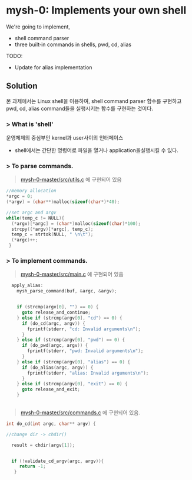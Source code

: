 # mysh-0: Implements your own shell

We're going to implement,
  * shell command parser
  * three built‐in commands in shells, pwd, cd, alias

TODO:
  * Update for alias implementation
  
 ## Solution
 
 본 과제에서는 Linux shell을 이용하여, shell command parser 함수를 구현하고 pwd, cd, alias
command들을 실행시키는 함수를 구현하는 것이다. 

### > What is 'shell'
운영체제의 중심부인 kernel과 user사이의 인터페이스
- shell에서는 간단한 명령어로 파일을 열거나 application을실행시킬 수 있다. 

### > To parse commands.

> [mysh-0-master/src/utils.c](https://github.com/Chokyungsun/2018OS_Assignment/blob/master/mysh-0-master/src/utils.c) 에 구현되어 있음
```C    
//memory allocation
*argc = 0;
(*argv) = (char**)malloc(sizeof(char*)*40);
 ```

```C
//set argc and argv
while(temp_c != NULL){
  (*argv)[*argc] = (char*)malloc(sizeof(char)*100);
  strcpy((*argv)[*argc], temp_c);
  temp_c = strtok(NULL, " \n\t");
  (*argc)++;
 }
  ```

### > To implement commands.
  
  > [mysh-0-master/src/main.c](https://github.com/Chokyungsun/2018OS_Assignment/blob/master/mysh-0-master/src/main.c) 에 구현되어 있음
  
```C
  apply_alias:
    mysh_parse_command(buf, &argc, &argv);


    if (strcmp(argv[0], "") == 0) {
      goto release_and_continue;
    } else if (strcmp(argv[0], "cd") == 0) {
      if (do_cd(argc, argv)) {
        fprintf(stderr, "cd: Invalid arguments\n");
      }
    } else if (strcmp(argv[0], "pwd") == 0) {
      if (do_pwd(argc, argv)) {
        fprintf(stderr, "pwd: Invalid arguments\n");
      }
    } else if (strcmp(argv[0], "alias") == 0) {
      if (do_alias(argc, argv)) {
        fprintf(stderr, "alias: Invalid arguments\n");
      }
    } else if (strcmp(argv[0], "exit") == 0) {
      goto release_and_exit;
    }
    
 ```

> [mysh-0-master/src/commands.c](https://github.com/Chokyungsun/2018OS_Assignment/blob/master/mysh-0-master/src/commands.c) 에 구현되어 있음.


```C
int do_cd(int argc, char** argv) {

//change dir -> chdir()

  result = chdir(argv[1]);


  if (!validate_cd_argv(argc, argv)){
     return -1;
   }
   ```

